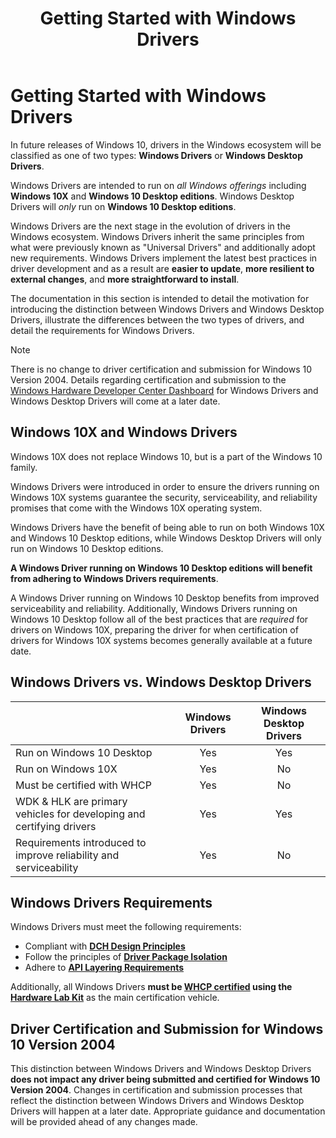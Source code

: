 ﻿---
ms.assetid: E109BD80-F9CB-4F1F-A6FD-1142E27EC6AD
title: Getting Started with Windows Drivers
description: Windows drivers allow you to create one driver that runs on multiple device types, from embedded systems to tablets and PCs.
ms.date: 04/20/2018
ms.localizationpriority: medium
---

# Getting Started with Windows Drivers

In future releases of Windows 10, drivers in the Windows ecosystem will be classified as one of two types: **Windows Drivers** or **Windows Desktop Drivers**. 

Windows Drivers are intended to run on *all Windows offerings* including **Windows 10X** and **Windows 10 Desktop editions**.  Windows Desktop Drivers will *only* run on **Windows 10 Desktop editions**.  

Windows Drivers are the next stage in the evolution of drivers in the Windows ecosystem.  Windows Drivers inherit the same principles from what were previously known as "Universal Drivers" and additionally adopt new requirements.  Windows Drivers implement the latest best practices in driver development and as a result are **easier to update**, **more resilient to external changes**, and **more straightforward to install**. 

The documentation in this section is intended to detail the motivation for introducing the distinction between Windows Drivers and Windows Desktop Drivers, illustrate the differences between the two types of drivers, and detail the requirements for Windows Drivers.  

> [!NOTE]
> There is no change to driver certification and submission for Windows 10 Version 2004.
> Details regarding certification and submission to the [Windows Hardware Developer Center Dashboard](https://msdn.microsoft.com/windows/hardware/gg236587.aspx) for Windows Drivers and Windows Desktop Drivers will come at a later date.


## Windows 10X and Windows Drivers

Windows 10X does not replace Windows 10, but is a part of the Windows 10 family. 

Windows Drivers were introduced in order to ensure the drivers running on Windows 10X systems guarantee the security, serviceability, and reliability promises that come with the Windows 10X operating system.

Windows Drivers have the benefit of being able to run on both Windows 10X and Windows 10 Desktop editions, while Windows Desktop Drivers will only run on Windows 10 Desktop editions.  

**A Windows Driver running on Windows 10 Desktop editions will benefit from adhering to Windows Drivers requirements**.  

A Windows Driver running on Windows 10 Desktop benefits from improved serviceability and reliability.  Additionally, Windows Drivers running on Windows 10 Desktop follow all of the best practices that are *required* for drivers on Windows 10X, preparing the driver for when certification of drivers for Windows 10X systems becomes generally available at a future date. 

## Windows Drivers vs. Windows Desktop Drivers

|                                                                     |Windows Drivers|Windows Desktop Drivers |
| --------------------------------------------------------------------|:-------------:|:----------------------:|
| Run on Windows 10 Desktop                                           | Yes           | Yes                    |
| Run on Windows 10X                                                  | Yes           | No                     |
| Must be certified with WHCP                                         | Yes           | No                     |
| WDK & HLK are primary vehicles for developing and certifying drivers| Yes           | Yes                    |
| Requirements introduced to improve reliability and serviceability   | Yes           | No                     |

## Windows Drivers Requirements

Windows Drivers must meet the following requirements:

- Compliant with [**DCH Design Principles**](dch-principles-best-practices.md)
- Follow the principles of [**Driver Package Isolation**](driver-isolation.md)
- Adhere to [**API Layering Requirements**](api-layering.md)

Additionally, all Windows Drivers **must be [WHCP certified](https://docs.microsoft.com/windows-hardware/design/compatibility/whcp-certification-process) using the [Hardware Lab Kit](https://docs.microsoft.com/windows-hardware/test/hlk/)** as the main certification vehicle.

## Driver Certification and Submission for Windows 10 Version 2004

This distinction between Windows Drivers and Windows Desktop Drivers **does not impact any driver being submitted and certified for Windows 10 Version 2004**.  Changes in certification and submission processes that reflect the distinction between Windows Drivers and Windows Desktop Drivers will happen at a later date.  Appropriate guidance and documentation will be provided ahead of any changes made.

